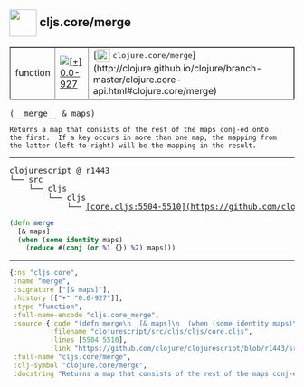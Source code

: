 ## <img width="48px" valign="middle" src="http://i.imgur.com/Hi20huC.png"> cljs.core/merge

 <table border="1">
<tr>
<td>function</td>
<td><a href="https://github.com/cljsinfo/api-refs/tree/0.0-927"><img valign="middle" alt="[+] 0.0-927" src="https://img.shields.io/badge/+-0.0--927-lightgrey.svg"></a> </td>
<td>
[<img height="24px" valign="middle" src="http://i.imgur.com/1GjPKvB.png"> <samp>clojure.core/merge</samp>](http://clojure.github.io/clojure/branch-master/clojure.core-api.html#clojure.core/merge)
</td>
</tr>
</table>

 <samp>
(__merge__ & maps)<br>
</samp>

```
Returns a map that consists of the rest of the maps conj-ed onto
the first.  If a key occurs in more than one map, the mapping from
the latter (left-to-right) will be the mapping in the result.
```

---

 <pre>
clojurescript @ r1443
└── src
    └── cljs
        └── cljs
            └── <ins>[core.cljs:5504-5510](https://github.com/clojure/clojurescript/blob/r1443/src/cljs/cljs/core.cljs#L5504-L5510)</ins>
</pre>

```clj
(defn merge
  [& maps]
  (when (some identity maps)
    (reduce #(conj (or %1 {}) %2) maps)))
```


---

```clj
{:ns "cljs.core",
 :name "merge",
 :signature ["[& maps]"],
 :history [["+" "0.0-927"]],
 :type "function",
 :full-name-encode "cljs.core_merge",
 :source {:code "(defn merge\n  [& maps]\n  (when (some identity maps)\n    (reduce #(conj (or %1 {}) %2) maps)))",
          :filename "clojurescript/src/cljs/cljs/core.cljs",
          :lines [5504 5510],
          :link "https://github.com/clojure/clojurescript/blob/r1443/src/cljs/cljs/core.cljs#L5504-L5510"},
 :full-name "cljs.core/merge",
 :clj-symbol "clojure.core/merge",
 :docstring "Returns a map that consists of the rest of the maps conj-ed onto\nthe first.  If a key occurs in more than one map, the mapping from\nthe latter (left-to-right) will be the mapping in the result."}

```

